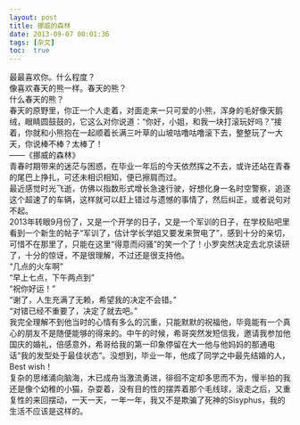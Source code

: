 ```yaml
---
layout: post
title: 挪威的森林
date: 2013-09-07 00:01:36
tags: [杂文]
toc:  true
---
```


最最喜欢你。什么程度？  
像喜欢春天的熊一样。春天的熊？  
什么春天的熊？  
春天的原野里，你正一个人走着，对面走来一只可爱的小熊，浑身的毛好像天鹅绒，眼睛圆鼓鼓的，它这么对你说道：“你好，小姐，和我一块打滚玩好吗？”接着，你就和小熊抱在一起顺着长满三叶草的山坡咕噜咕噜滚下去，整整玩了一大天，你说棒不棒？太棒了！  
——《挪威的森林》  
青春时期带来的迷茫与困惑，在毕业一年后的今天依然挥之不去，或许还站在青春的尾巴上挣扎，可还未相识相知，便已擦肩而过。  
最近感觉时光飞逝，仿佛以指数形式增长急速行驶，好想化身一名时空警察，追逐这个超速了的车辆，这样就可以赶上错过与遗憾的事情了，然后纠正，或者说句对不起。  
2013年转眼9月份了，又是一个开学的日子，又是一个军训的日子，在学校贴吧里看到一个新生的帖子“军训了，估计学长学姐又要发来贺电了”，感到十分的亲切，可惜不在那里了，只能在这里“得意而闷骚”的笑一个了！小罗突然决定去北京读研了，十分的惊讶，不是很理解，不过还是很支持他。  
“几点的火车啊”  
“早上七点，下午两点到”  
“祝你好运！”  
“谢了，人生充满了无赖，希望我的决定不会错。”  
“对错已经不重要了，决定了就去吧。”  
我完全理解不到他当时的心情有多么的沉重，只能默默的祝福他，毕竟能有一个真心的朋友不是随便能够的得来的。中午的时候，希哥突然发短信我，邀请我参加他国庆的婚礼，倍感意外，希哥给我的第一印象停留在大一他与他妈妈的那通电话“我的发型处于最佳状态”。没想到，毕业一年，他成了同学之中最先结婚的人，Best wish！  
复杂的思绪涌向脑海，木已成舟当激流勇进，徘徊不定却多思而不为，慢半拍的我还是像个幼稚的小猫，杂耍着，没有目的性的摆弄着那个毛线球，滚走之后，又重复性的来回摆动，一天一天，一年一年，我又不是欺骗了死神的Sisyphus，我的生活不应该是这样的。
